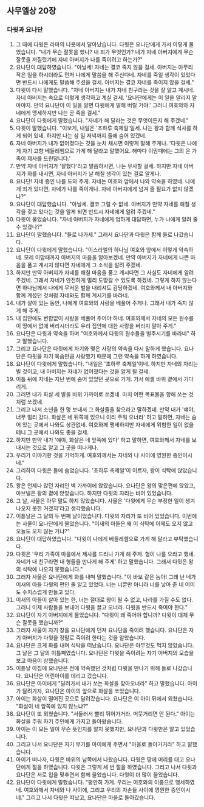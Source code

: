 ## 사무엘상 20장

### 다윗과 요나단
1. 그 때에 다윗은 라마의 나욧에서 달아났습니다. 다윗은 요나단에게 가서 이렇게 물었습니다. "내가 무슨 잘못을 했나? 내 죄가 무엇인가? 내가 자네 아버지에게 무슨 잘못을 저질렀기에 자네 아버지가 나를 죽이려고 하는가?"
2. 요나단이 대답하였습니다. "아닐세! 자네는 결코 죽지 않을 걸세. 아버지는 아무리 작은 일을 하시더라도 먼저 나에게 말씀을 해 주신다네. 자네를 죽일 생각이 있었다면 반드시 나에게도 말씀해 주셨을 걸세. 아버지는 결코 자네를 죽이지 않을 걸세."
3. 다윗이 다시 말했습니다. "자네 아버지는 내가 자네 친구라는 것을 잘 알고 계시네. 자네 아버지는 속으로 이렇게 생각하고 계실 걸세. '요나단에게는 이 일을 알리지 말아야지. 만약 요나단이 이 일을 알면 다윗에게 말해 버릴 거야.' 그러니 여호와와 자네에게 맹세하지만 나는 곧 죽을 걸세."
4. 요나단이 다윗에게 말했습니다. "자네가 해 달라는 것은 무엇이든지 해 주겠네."
5. 다윗이 말했습니다. "이보게, 내일은 '초하루 축제일'일세. 나는 왕과 함께 식사를 하게 되어 있네. 하지만 나는 삼 일 저녁까지 들에 숨어 있겠네.
6. 자네 아버지가 내가 없어졌다는 것을 눈치 채시면 이렇게 말해 주게나. '다윗은 나에게 자기 고향 베들레헴으로 가게 해 달라고 말했어요. 해마다 이맘때에는 그의 온 가족이 제사를 드린답니다.'
7. 만약 자네 아버지가 '잘했다'라고 말씀하시면, 나는 무사할 걸세. 하지만 자네 아버지가 화를 내시면, 자네 아버지가 날 해칠 생각이 있는 걸로 알게나.
8. 요나단! 자네 종인 나를 도와 주게. 자네는 여호와 앞에서 나와 약속을 하였네. 나에게 죄가 있다면, 자네가 나를 죽이게나. 자네 아버지에게 넘겨 줄 필요가 없지 않겠나?"
9. 요나단이 대답했습니다. "아닐세. 결코 그럴 수 없네. 아버지가 만약 자네를 해칠 생각을 갖고 있다는 것을 알게 되면 반드시 자네에게 알려 주겠네."
10. 다윗이 물었습니다. "자네 아버지가 자네에게 엄하게 대답하면, 누가 나에게 알려 줄 수 있겠나?"
11. 요나단이 말했습니다. "들로 나가세." 그래서 요나단과 다윗은 함께 들로 나갔습니다.
12. 요나단이 다윗에게 말했습니다. "이스라엘의 하나님 여호와 앞에서 이렇게 약속하네. 모레 이맘때까지 아버지의 마음을 알아보겠네. 만약 아버지가 자네에게 나쁜 마음을 품고 계시지 않다면 자네에게 그 소식을 알려 주겠네.
13. 하지만 만약 아버지가 자네를 해칠 마음을 품고 계시다면 그 사실도 자네에게 알려 주겠네. 그래서 자네가 안전하게 멀리 도망갈 수 있도록 하겠네. 그렇게 하지 않는다면 하나님께서 나에게 무서운 벌을 내리셔도 감당하겠네. 여호와께서 내 아버지와 함께 계셨던 것처럼 자네와도 함께 계시기를 바라네.
14. 내가 살아 있는 동안, 나에게 여호와의 사랑을 베풀어 주게나. 그래서 내가 죽지 않게 해 주게.
15. 내 집안에도 변함없이 사랑을 베풀어 주어야 하네. 여호와께서 자네의 모든 원수를 이 땅에서 없애 버리시더라도 우리 집안에 대한 사랑을 버리지 말아 주게."
16. 요나단은 다윗과 약속을 하며 "여호와께서 다윗의 원수들을 벌주시기를 바라네" 하고 말했습니다.
17. 그리고 요나단은 다윗에게 자기와 맺은 사랑의 약속을 다시 말하게 했습니다. 요나단은 다윗을 자기 목숨만큼 사랑했기 때문에 그런 약속을 하게 하였습니다.
18. 요나단이 다윗에게 말했습니다. "내일은 '초하루 축제일'이네. 하지만 자네의 자리는 빌 것이고, 내 아버지는 자네가 없어졌다는 것을 알게 될 걸세.
19. 이틀 뒤에 자네는 지난 번에 숨어 있었던 곳으로 가게. 가서 에셀 바위 곁에서 기다리게.
20. 그러면 내가 화살 세 발을 바위 가까이로 쏘겠네. 마치 어떤 목표물을 향해 쏘는 것처럼 쏘겠네.
21. 그리고 나서 소년을 한 명 보내서 그 화살들을 찾으라고 말하겠네. 만약 내가 '얘야, 너무 멀리 갔다. 화살은 네 뒤쪽에 있으니 이리 주워 오너라' 하고 말하면, 자네는 숨어 있는 곳에서 나와도 상관없네. 여호와께 맹세하지만 자네에게 위험한 일이 없을 테니 그 곳에서 나와도 좋을 걸세.
22. 하지만 만약 내가 '얘야, 화살은 네 앞쪽에 있다' 하고 말하면, 여호와께서 자네를 보내시는 것으로 알고 그 곳을 떠나게나.
23. 우리가 이야기한 것을 기억하게. 여호와께서는 자네와 나 사이에 영원한 증인이시네."
24. 그리하여 다윗은 들에 숨었습니다. '초하루 축제일'이 이르자, 왕이 식탁에 앉았습니다.
25. 왕은 언제나 앉던 자리인 벽 가까이에 앉았습니다. 요나단은 왕의 맞은편에 앉았고, 아브넬은 왕의 곁에 앉았습니다. 하지만 다윗의 자리는 비어 있었습니다.
26. 그 날, 사울은 아무 말도 하지 않았습니다. 사울은 '다윗에게 무슨 부정한 일이 생겨 나오지 못한 거겠지'라고 생각했습니다.
27. 이튿날은 그 달의 두 번째 날이었습니다. 다윗의 자리가 또 비어 있었습니다. 이번에는 사울이 요나단에게 물었습니다. "이새의 아들은 왜 이 식탁에 어제도 오지 않고 오늘도 오지 않는 거냐?"
28. 요나단이 대답하였습니다. "다윗이 나에게 베들레헴으로 가게 해 달라고 부탁했습니다.
29. 다윗은 '우리 가족이 마을에서 제사를 드리니 가게 해 주게. 형이 나를 오라고 했네. 자네가 내 친구라면 내 형들을 만나게 해 주게' 하고 말했습니다. 그래서 다윗은 왕의 식탁에 나오지 못했습니다."
30. 그러자 사울은 요나단에게 화를 내며 말했습니다. "이 바보 같은 놈아! 그래 난 네가 이새의 아들 다윗의 편인 줄 알고 있었다. 너는 너뿐만 아니라 너를 낳아 준 네 어미도 수치스럽게 만들고 있다.
31. 이새의 아들이 살아 있는 한, 너는 절대로 왕이 될 수 없고, 나라를 가질 수도 없다. 그러니 이제 사람들을 보내어 다윗을 끌고 오너라. 다윗을 반드시 죽여야 한다."
32. 요나단이 자기 아버지에게 물었습니다. "다윗이 왜 죽어야 합니까? 다윗이 대체 무슨 잘못을 했습니까?"
33. 그러자 사울이 자기 창을 요나단에게 던져 요나단을 죽이려 했습니다. 요나단은 자기 아버지가 다윗을 정말로 죽이려 한다는 것을 알았습니다.
34. 요나단은 크게 화를 내며 식탁을 떠났습니다. 요나단은 아무것도 먹지 않았습니다. 그 날은 그 달의 이틀째였습니다. 요나단은 다윗을 죽이려는 자기 아버지의 모습을 보고 마음이 상했습니다.
35. 이튿날 아침에 요나단은 전에 약속했던 것처럼 다윗을 만나기 위해 들로 나갔습니다. 요나단은 어린아이를 데리고 갔습니다.
36. 요나단은 아이에게 "달려가서 내가 쏘는 화살을 찾아오너라" 하고 말했습니다. 아이가 달려가자, 요나단은 아이의 앞으로 화살을 쏘았습니다.
37. 아이는 화살이 떨어진 곳으로 달려갔습니다. 요나단은 이 아이 뒤에서 외쳤습니다. "화살이 네 앞쪽에 있지 않느냐?"
38. 요나단이 또 외쳤습니다. "서둘러서 빨리 뛰어가거라. 머뭇거리면 안 된다." 아이는 화살을 주워 자기 주인에게 가지고 돌아왔습니다.
39. 아이는 이 모든 일이 무슨 뜻인지를 알지 못했지만, 요나단과 다윗만은 알고 있었습니다.
40. 그리고 나서 요나단은 자기 무기를 아이에게 주면서 "마을로 돌아가거라" 하고 말했습니다.
41. 아이가 떠나자, 다윗은 바위의 남쪽에서 나왔습니다. 다윗은 땅에 머리를 대고 요나단에게 절을 하였습니다. 다윗은 그렇게 세 번 절을 하였습니다. 그리고 나서 다윗과 요나단은 서로 입을 맞추면서 함께 울었습니다. 다윗이 더 많이 울었습니다.
42. 요나단이 다윗에게 말했습니다. "평안히 가게. 우리는 여호와의 이름으로 맹세하였네. 여호와께서 자네와 나 사이에, 그리고 우리의 자손들 사이에 영원한 증인이시네." 그리고 나서 다윗은 떠났고, 요나단은 마을로 돌아갔습니다.